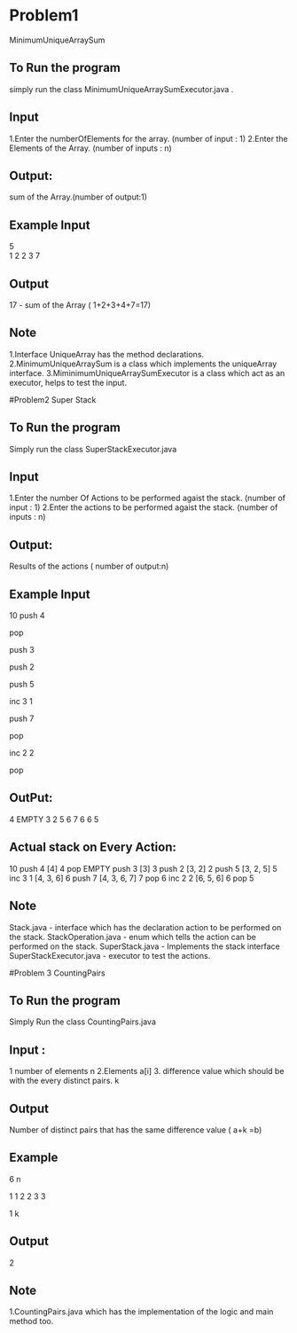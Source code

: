 # Problem1
MinimumUniqueArraySum


To Run the program
-----------------------
simply run the class MinimumUniqueArraySumExecutor.java .


Input 
--------------------------
1.Enter the numberOfElements for the array. <n> (number of input : 1)
2.Enter the Elements of the Array. (number of inputs : n)

Output:
-----------------
sum of the Array.(number of output:1)


Example Input
----------------
5             
1
2
2
3
7

Output
-----------------
17            - sum of the Array ( 1+2+3+4+7=17)


Note 
--------------------------
1.Interface UniqueArray has the method declarations.
2.MinimumUniqueArraySum is a class which implements the uniqueArray interface.
3.MiminimumUniqueArraySumExecutor is a class which act as an executor,  helps to test the input.

#Problem2
Super Stack 

To Run the program 
------------------------
Simply run the class SuperStackExecutor.java



Input 
--------------------------
1.Enter the number Of Actions to be performed agaist the stack. <n> (number of input : 1)
2.Enter the actions to be performed agaist the stack. (number of inputs : n)

Output:
-----------------
Results of the actions ( number of output:n) 


Example Input
----------------
10
push 4

pop

push 3

push 2

push 5

inc 3 1

push 7

pop

inc 2 2

pop

OutPut:
--------------------------

4
EMPTY
3
2
5
6
7
6
6
5

Actual stack on Every Action:
--------------------------------
10
push 4
[4]
4
pop
EMPTY
push 3
[3]
3
push 2
[3, 2]
2
push 5
[3, 2, 5]
5
inc 3 1
[4, 3, 6]
6
push 7
[4, 3, 6, 7]
7
pop
6
inc 2 2
[6, 5, 6]
6
pop
5

Note
------------
Stack.java - interface which has the declaration action to be performed on the stack.
StackOperation.java - enum which tells the action can be performed on the stack.
SuperStack.java  - Implements the stack interface
SuperStackExecutor.java - executor to test the actions.




#Problem 3
CountingPairs

To Run the program 
---------------------------
Simply Run the class CountingPairs.java 


Input :
--------------------
1 number of elements n 
2.Elements  a[i]
3. difference value which should be with the every distinct pairs. k

Output 
---------
Number of distinct pairs that has the same difference value ( a+k =b) 

Example 
--------------
6    n 

1
1
2
2
3
3

1     k

Output 
---------------
2


Note 
-------------------
1.CountingPairs.java which has the implementation of the logic and main method too.

